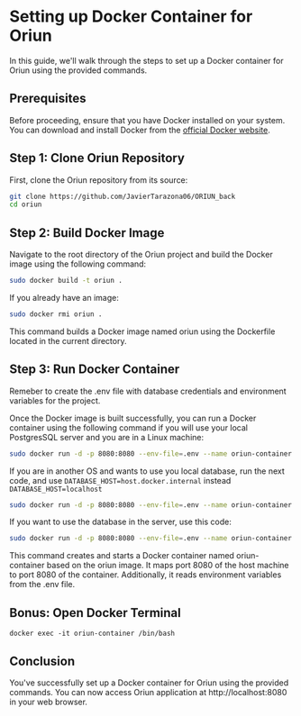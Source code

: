 # Setting up Docker Container for Oriun

In this guide, we'll walk through the steps to set up a Docker container for Oriun using the provided commands.

## Prerequisites

Before proceeding, ensure that you have Docker installed on your system. You can download and install Docker from the 
[official Docker website](https://www.docker.com/get-started).

## Step 1: Clone Oriun Repository

First, clone the Oriun repository from its source:

```bash
git clone https://github.com/JavierTarazona06/ORIUN_back
cd oriun
```

## Step 2: Build Docker Image

Navigate to the root directory of the Oriun project and build the Docker image using the following command:

```bash
sudo docker build -t oriun .
```

If you already have an image:
```bash
sudo docker rmi oriun .
```

This command builds a Docker image named oriun using the Dockerfile located in the current directory.


## Step 3: Run Docker Container

Remeber to create the .env file with database credentials and environment variables for the project.

Once the Docker image is built successfully, you can run a Docker container using the following command if
you will use your local PostgresSQL server and you are in a Linux machine:

```bash
sudo docker run -d -p 8080:8080 --env-file=.env --name oriun-container --network=host oriun
```

If you are in another OS and wants to use you local database, run the next code, and use 
`DATABASE_HOST=host.docker.internal` instead `DATABASE_HOST=localhost`

```bash
sudo docker run -d -p 8080:8080 --env-file=.env --name oriun-container oriun
```

If you want to use the database in the server, use this code:

```bash
sudo docker run -d -p 8080:8080 --env-file=.env --name oriun-container oriun
```

This command creates and starts a Docker container named oriun-container based on the oriun image. It maps port 8080 of
the host machine to port 8080 of the container. Additionally, it reads environment variables from the .env file.


## Bonus: Open Docker Terminal 

```
docker exec -it oriun-container /bin/bash
```

## Conclusion

You've successfully set up a Docker container for Oriun using the provided commands. You can now access Oriun 
application at http://localhost:8080 in your web browser.